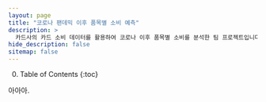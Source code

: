 ```yaml
---
layout: page
title: "코로나 팬데믹 이후 품목별 소비 예측"
description: >
  카드사의 카드 소비 데이터를 활용하여 코로나 이후 품목별 소비를 분석한 팀 프로젝트입니다.
hide_description: false
sitemap: false
---
```


0. Table of Contents
{:toc}

아아아.